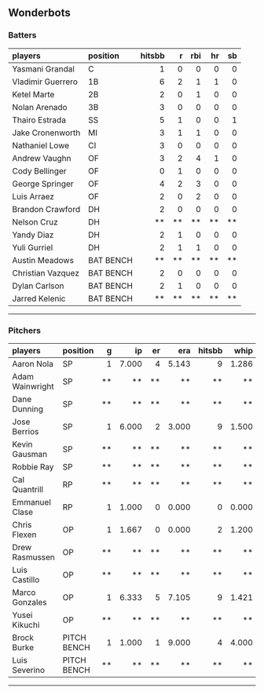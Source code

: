 ## Wonderbots

### Batters

 
|players           |position  | hitsbb|  r| rbi| hr| sb| 
|:-----------------|:---------|------:|--:|---:|--:|--:| 
|Yasmani Grandal   |C         |      1|  0|   0|  0|  0| 
|Vladimir Guerrero |1B        |      6|  2|   1|  1|  0| 
|Ketel Marte       |2B        |      2|  0|   1|  0|  0| 
|Nolan Arenado     |3B        |      3|  0|   0|  0|  0| 
|Thairo Estrada    |SS        |      5|  1|   0|  0|  1| 
|Jake Cronenworth  |MI        |      3|  1|   1|  0|  0| 
|Nathaniel Lowe    |CI        |      3|  0|   0|  0|  0| 
|Andrew Vaughn     |OF        |      3|  2|   4|  1|  0| 
|Cody Bellinger    |OF        |      0|  1|   0|  0|  0| 
|George Springer   |OF        |      4|  2|   3|  0|  0| 
|Luis Arraez       |OF        |      2|  0|   2|  0|  0| 
|Brandon Crawford  |DH        |      2|  0|   0|  0|  0| 
|Nelson Cruz       |DH        |     **| **|  **| **| **| 
|Yandy Diaz        |DH        |      2|  1|   0|  0|  0| 
|Yuli Gurriel      |DH        |      2|  1|   1|  0|  0| 
|Austin Meadows    |BAT BENCH |     **| **|  **| **| **| 
|Christian Vazquez |BAT BENCH |      2|  0|   0|  0|  0| 
|Dylan Carlson     |BAT BENCH |      2|  1|   0|  0|  0| 
|Jarred Kelenic    |BAT BENCH |     **| **|  **| **| **| 


* * *

### Pitchers

 
|players         |position    |  g|    ip| er|   era| hitsbb|  whip| so|  w| sv| 
|:---------------|:-----------|--:|-----:|--:|-----:|------:|-----:|--:|--:|--:| 
|Aaron Nola      |SP          |  1| 7.000|  4| 5.143|      9| 1.286|  8|  0|  0| 
|Adam Wainwright |SP          | **|    **| **|    **|     **|    **| **| **| **| 
|Dane Dunning    |SP          | **|    **| **|    **|     **|    **| **| **| **| 
|Jose Berrios    |SP          |  1| 6.000|  2| 3.000|      9| 1.500|  3|  1|  0| 
|Kevin Gausman   |SP          | **|    **| **|    **|     **|    **| **| **| **| 
|Robbie Ray      |SP          | **|    **| **|    **|     **|    **| **| **| **| 
|Cal Quantrill   |RP          | **|    **| **|    **|     **|    **| **| **| **| 
|Emmanuel Clase  |RP          |  1| 1.000|  0| 0.000|      0| 0.000|  1|  0|  0| 
|Chris Flexen    |OP          |  1| 1.667|  0| 0.000|      2| 1.200|  1|  0|  0| 
|Drew Rasmussen  |OP          | **|    **| **|    **|     **|    **| **| **| **| 
|Luis Castillo   |OP          | **|    **| **|    **|     **|    **| **| **| **| 
|Marco Gonzales  |OP          |  1| 6.333|  5| 7.105|      9| 1.421|  4|  0|  0| 
|Yusei Kikuchi   |OP          | **|    **| **|    **|     **|    **| **| **| **| 
|Brock Burke     |PITCH BENCH |  1| 1.000|  1| 9.000|      4| 4.000|  1|  0|  0| 
|Luis Severino   |PITCH BENCH | **|    **| **|    **|     **|    **| **| **| **| 


* * *


